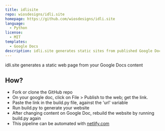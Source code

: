 ```yaml
---
title: idlisite
repo: wiosdesigns/idli.site
homepage: https://github.com/wiosdesigns/idli.site
language:
  - Python
license:
  - MIT
templates:
  - Google Docs
description: idli.site generates static sites from published Google Docs documents
---
```


idli.site generates a static web page from your Google Docs content

## How?
- Fork or clone the GitHub repo
- On your google doc, click on File > Publish to the web; get the link.
- Paste the link in the build.py file, against the 'url' variable 
- Run build.py to generate your website
- After changing content on Google Doc, rebuild the website by running build.py again
- This pipeline can be automated with [netlify.com](https://netlify.com)
